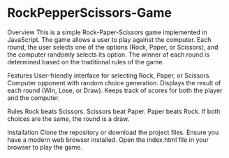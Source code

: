 # RockPepperScissors-Game

Overview
This is a simple Rock-Paper-Scissors game implemented in JavaScript. The game allows a user to play against the computer. Each round, the user selects one of the options (Rock, Paper, or Scissors), and the computer randomly selects its option. The winner of each round is determined based on the traditional rules of the game.

Features
User-friendly interface for selecting Rock, Paper, or Scissors.
Computer opponent with random choice generation.
Displays the result of each round (Win, Lose, or Draw).
Keeps track of scores for both the player and the computer.


Rules
Rock beats Scissors.
Scissors beat Paper.
Paper beats Rock.
If both choices are the same, the round is a draw.


Installation
Clone the repository or download the project files.
Ensure you have a modern web browser installed.
Open the index.html file in your browser to play the game.
